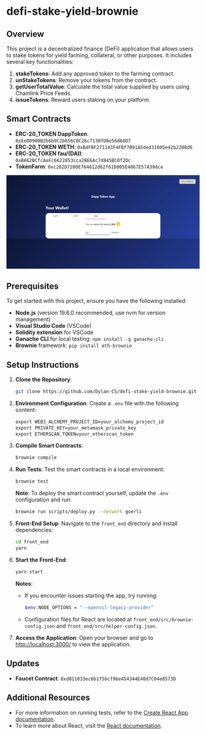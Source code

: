# defi-stake-yield-brownie

## Overview
This project is a decentralized finance (DeFi) application that allows users to stake tokens for yield farming, collateral, or other purposes. It includes several key functionalities:

1. **stakeTokens**: Add any approved token to the farming contract.
2. **unStakeTokens**: Remove your tokens from the contract.
3. **getUserTotalValue**: Calculate the total value supplied by users using Chainlink Price Feeds.
4. **issueTokens**: Reward users staking on your platform.

## Smart Contracts
- **ERC-20_TOKEN DappToken**: `0xEeD0900B2b6b9C2b656C0C26c7130fD8e56868D7`
- **ERC-20_TOKEN WETH**: `0xB4FBF271143F4FBf7B91A5ded31805e42b2208d6`
- **ERC-20_TOKEN fau/(DAI)**: `0xBA62BCfcAaFc6622853cca2BE6Ac7d845BC0f2Dc`
- **TokenFarm**: `0xc282D7280E764612d62f61D005E4867E57A39dce`

![Project Image](https://github.com/Dylan-CS/defi-stake-yield-brownie/blob/main/IMGS/20230214174448.jpg)

## Prerequisites
To get started with this project, ensure you have the following installed:
- **Node.js** (version 19.6.0 recommended, use nvm for version management)
- **Visual Studio Code** (VSCode)
- **Solidity extension** for VSCode
- **Ganache CLI** for local testing: `npm install -g ganache-cli`
- **Brownie** framework: `pip install eth-brownie`

## Setup Instructions
1. **Clone the Repository**: 
   ```bash
   git clone https://github.com/Dylan-CS/defi-stake-yield-brownie.git
   ```

2. **Environment Configuration**: 
   Create a `.env` file with the following content:
   ```plaintext
   export WEB3_ALCHEMY_PROJECT_ID=your_alchemy_project_id
   export PRIVATE_KEY=your_metamask_private_key
   export ETHERSCAN_TOKEN=your_etherscan_token
   ```

3. **Compile Smart Contracts**: 
   ```bash
   brownie compile
   ```

4. **Run Tests**: 
   Test the smart contracts in a local environment:
   ```bash
   brownie test
   ```

   **Note**: To deploy the smart contract yourself, update the `.env` configuration and run:
   ```bash
   brownie run scripts/deploy.py --network goerli
   ```

5. **Front-End Setup**: 
   Navigate to the `front_end` directory and install dependencies:
   ```bash
   cd front_end
   yarn
   ```

6. **Start the Front-End**: 
   ```bash
   yarn start
   ```

   **Notes**:
   - If you encounter issues starting the app, try running:
     ```bash
     $env:NODE_OPTIONS = "--openssl-legacy-provider"
     ```
   - Configuration files for React are located at `front_end/src/brownie-config.json` and `front_end/src/helper-config.json`.

7. **Access the Application**: 
   Open your browser and go to [http://localhost:3000/](http://localhost:3000/) to view the application.

## Updates
- **Faucet Contract**: `0xd011033ec6b1f5bcf9be454344E40d7C04e8573D`

## Additional Resources
- For more information on running tests, refer to the [Create React App documentation](https://facebook.github.io/create-react-app/docs/running-tests).
- To learn more about React, visit the [React documentation](https://reactjs.org/).
